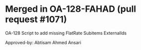 # Merged in OA-128-FAHAD (pull request #1071)

OA-128 Script to add missing FlatRate Subitems ExternalIds

Approved-by: Abtisam Ahmed Ansari
